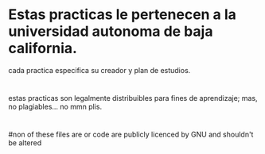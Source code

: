 # Estas practicas le pertenecen a la universidad autonoma de baja california.




cada practica especifica su creador y plan de estudios.
#

estas practicas son legalmente distribuibles para fines de aprendizaje; mas, no plagiables... no mmn plis.
#

#



#non of these files are or code are publicly licenced by GNU and shouldn't be altered
